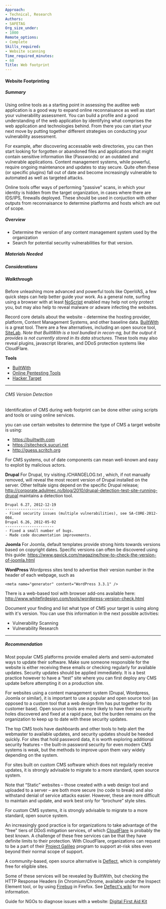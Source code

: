 ```yaml
---
Approach:
- Technical, Research
Authors:
- SAFETAG
Org_size_under:
- 1000
Remote_options:
- Complete
Skills_required:
- Website scanning
Time_required_minutes:
- 60
Title: Web footprint
---
```


#### Website Footprinting

##### Summary

Using online tools as a starting point in assessing the auditee web application is a good way to expand online reconnaisance as well as start your vulnerability assessment. You can build a profile and a good understanding of the web application by identifying what comprises the web application and technologies behind. From there you can start your next move by putting together different strategies on conducting your vulnerability assessment.

For example, after discovering accessable web directories, you can then start looking for forgotten or abandoned files and applications that might contain sensitive information like (Passwords) or an outdated and vulnerable applications.  Content management systems, while powerful, require ongoing maintenance and updates to stay secure. Quite often these (or specific plugins) fall out of date and become increasingly vulnerable to automated as well as targeted attacks.

Online tools offer ways of performing "passive" scans, in which your identity is hidden from the target organization, in cases where there are IDS/IPS, firewalls deployed. These should be used in conjuction with other outputs from reconnaisance to determine platforms and hosts which are out of scope.

##### Overview

* Determine the version of any content management system used by the organization
* Search for potential security vulnerabilities for that version.

##### Materials Needed

##### Considerations

##### Walkthrough

Before unleashing more advanced and powerful tools like OpenVAS, a few quick steps can help better guide your work. As a general note, surfing using a browser with at least [NoScript](https://addons.mozilla.org/en-US/firefox/addon/noscript/) enabled may help not only protect you, but may also help to reveal malware or adware infecting the websites.

Record core details about the website - determine the hosting provider, platform, Content Management Systems, and other baseline data.  [BuiltWith](http://builtwith.com/) is a great tool.  There are a few alternatives, including an open source tool, [SiteLab](https://callmeed.github.io/site-lab/).  *Note that BuiltWith is a tool bundled in recon-ng, but the output it provides is not currently stored in its data structures.* These tools may also reveal plugins, javascript libraries, and DDoS protection systems like CloudFlare.

**Tools**

- [BuiltWith](https://builtwith.com)
- [Online Pentesting Tools](https://pentest-tools.com/)
- [Hacker Target](https://hackertarget.com/)

___

###### CMS Version Detection

Identification of CMS during web footprint can be done either using scripts and tools or using online services.

you can use certain websites to determine the type of CMS a target website is using:

  - https://builtwith.com
  - https://sitecheck.sucuri.net
  - http://guess.scritch.org

For CMS systems, out of date components can mean well-known and easy to exploit by malicious actors.

**Drupal**
For Drupal, try visiting /CHANGELOG.txt , which, if not manually removed, will reveal the most recent version of Drupal installed on the server. Other telltale signs depend on the specific Drupal release; http://corporate.adulmec.ro/blog/2010/drupal-detection-test-site-running-drupal maintains a detection tool.

```
Drupal 6.27, 2012-12-19
----------------------
- Fixed security issues (multiple vulnerabilities), see SA-CORE-2012-004.
Drupal 6.26, 2012-05-02
----------------------
- Fixed a small number of bugs.
- Made code documentation improvements.
```

**Joomla**
For Joomla, default templates provide strong hints towards versions based on copyright dates. Specific versions can often be discovered using this guide: https://www.gavick.com/magazine/how-to-check-the-version-of-joomla.html

**WordPress**
Wordpress sites tend to advertise their version number in the header of each webpage, such as

```
<meta name="generator" content="WordPress 3.3.1" />
```

There is a web-based tool with browser add-ons available here: http://www.whitefirdesign.com/tools/wordpress-version-check.html

Document your finding and list what type of CMS your target is using along with it's version. You can use this information in the next possible activities:

  - Vulnerability Scanning
  - Vulnerability Research

___

##### Recommendation

Most popular CMS platforms provide emailed alerts and semi-automated ways to update their software. Make sure someone responsible for the website is either receiving these emails or checking regularly for available updates. Security updates should be applied immediately. It is a best practice however to have a “test” site where you can first deploy any CMS update before attempting it on a production site.

For websites using a content management system (Drupal, Wordpress, Joomla or similar), it is important to use a popular and open source tool (as opposed to a custom tool that a web design firm has put together for its customer base). Open source tools are more likely to have their security holes discovered and fixed at a rapid pace, but the burden remains on the organization to keep up to date with these security updates.

The top CMS tools have dashboards and other tools to help alert the webmaster to available updates, and security updates should be heeded quickly. For sites that hold password data, it is worth exploring additional security features – the built-in password security for even modern CMS systems is weak, but the methods to improve upon them vary widely depending on the system.

For sites built on custom CMS software which does not regularly receive updates, it is strongly advisable to migrate to a more standard, open source system.

Note that “Static” websites – those created with a web design tool and uploaded to a server – are both more secure (no code to break) and also withstand denial of service attacks easier. However, these are more difficult to maintain and update, and work best only for “brochure” style sites.

For custom CMS systems, it is strongly advisable to migrate to a more standard, open source system.

An increasingly good practice is for organizations to take advantage of the "free" tiers of DDoS mitigation services, of which [CloudFlare](https://www.cloudflare.com/) is probably the best known. A challenge of these free services can be that they have definite limits to their protection. With CloudFlare, organizations can request to be a part of their [Project Galileo](https://www.cloudflare.com/galileo) program to support at-risk sites even beyond their normal scope of support.

A community-based, open source alternative is [Deflect](https://deflect.ca/), which is completely free for eligible sites.

Some of these services will be revealed by BuiltWith, but checking the HTTP Response Headers (in Chromium/Chrome, available under the Inspect Element tool, or by using [Firebug](https://addons.mozilla.org/en-US/firefox/addon/firebug/) in Firefox. See [Deflect's wiki](https://wiki.deflect.ca/wiki/About_Deflect#Is_it_working.3F) for more information.

Guide for NGOs to diagnose issues with a website: [Digital First Aid Kit](https://digitalfirstaid.org/en/topics/website-not-working/)